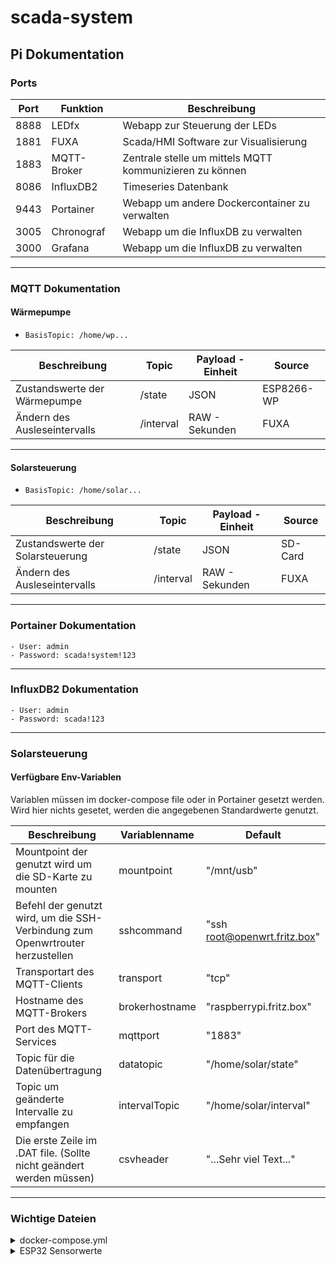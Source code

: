 # scada-system

## Pi Dokumentation

### Ports

| Port | Funktion    | Beschreibung                                            |
| ---- | ----------- | ------------------------------------------------------- |
| 8888 | LEDfx       | Webapp zur Steuerung der LEDs                           |
| 1881 | FUXA        | Scada/HMI Software zur Visualisierung                   |
| 1883 | MQTT-Broker | Zentrale stelle um mittels MQTT kommunizieren zu können |
| 8086 | InfluxDB2   | Timeseries Datenbank                                    |
| 9443 | Portainer   | Webapp um andere Dockercontainer zu verwalten           |
| 3005 | Chronograf  | Webapp um die InfluxDB zu verwalten                     |
| 3000 | Grafana     | Webapp um die InfluxDB zu verwalten                     |

---

### MQTT Dokumentation

#### Wärmepumpe

- `BasisTopic: /home/wp...`

| Beschreibung                 | Topic     | Payload - Einheit | Source     |
| ---------------------------- | --------- | ----------------- | ---------- |
| Zustandswerte der Wärmepumpe | /state    | JSON              | ESP8266-WP |
| Ändern des Ausleseintervalls | /interval | RAW - Sekunden    | FUXA       |

---

#### Solarsteuerung

- `BasisTopic: /home/solar...`

| Beschreibung                     | Topic     | Payload - Einheit | Source  |
| -------------------------------- | --------- | ----------------- | ------- |
| Zustandswerte der Solarsteuerung | /state    | JSON              | SD-Card |
| Ändern des Ausleseintervalls     | /interval | RAW - Sekunden    | FUXA    |

---

### Portainer Dokumentation

```
- User: admin
- Password: scada!system!123
```

---

### InfluxDB2 Dokumentation

```
- User: admin
- Password: scada!123
```

---

### Solarsteuerung

#### Verfügbare Env-Variablen

Variablen müssen im docker-compose file oder in Portainer gesetzt werden. Wird hier nichts gesetet, werden die angegebenen Standardwerte genutzt.

| Beschreibung                                                                  | Variablenname  | Default                      |
| ----------------------------------------------------------------------------- | -------------- | ---------------------------- |
| Mountpoint der genutzt wird um die SD-Karte zu mounten                        | mountpoint     | "/mnt/usb"                   |
| Befehl der genutzt wird, um die SSH-Verbindung zum Openwrtrouter herzustellen | sshcommand     | "ssh root@openwrt.fritz.box" |
| Transportart des MQTT-Clients                                                 | transport      | "tcp"                        |
| Hostname des MQTT-Brokers                                                     | brokerhostname | "raspberrypi.fritz.box"      |
| Port des MQTT-Services                                                        | mqttport       | "1883"                       |
| Topic für die Datenübertragung                                                | datatopic      | "/home/solar/state"          |
| Topic um geänderte Intervalle zu empfangen                                    | intervalTopic  | "/home/solar/interval"       |
| Die erste Zeile im .DAT file. (Sollte nicht geändert werden müssen)           | csvheader      | "...Sehr viel Text..."       |

---

### Wichtige Dateien

[comment]: <> (// @formatter:off)

<details>
<summary>docker-compose.yml</summary>

```yaml
version: "3"

services:
  fuxa:
    image: frangoteam/fuxa:latest
    container_name: fuxa
    ports:
      - 1881:1881
    restart: unless-stopped
    volumes:
      - ./folders/fuxa/appdata:/usr/src/app/FUXA/server/_appdata:rw
      - ./folders/fuxa/db:/usr/src/app/FUXA/server/_db:rw
      - ./folders/fuxa/logs:/usr/src/app/FUXA/server/_logs:rw
      - ./folders/fuxa/images:/usr/src/app/FUXA/server/_images:rw

  mosquitto:
    image: eclipse-mosquitto:latest
    container_name: mosquitto
    volumes:
      - ./folders/mosquitto/config:/mosquitto/config:rw
      - ./folders/mosquitto/data:/mosquitto/data:rw
      - ./folders/mosquitto/log:/mosquitto/log:rw

    ports:
      - 1883:1883
      - 9001:9001
    restart: always
  influxdb:
    image: influxdb:latest
    container_name: influxdb2
    volumes:
      - ./folders/influxdb/data:/var/lib/influxdb2:rw
    env_file: config.env
    ports:
      - 8086:8086
    restart: unless-stopped

  telegraf:
    image: telegraf:latest
    container_name: telegraf
    #    links:
    #      - influxdb
    volumes:
      #  Map Telegraf configuration file
      - ./folders/influxdb/telegraf.conf:/etc/telegraf/telegraf.conf:ro
      #  Map /tmp to permanent storage  (this includes /tmp/metrics.out)
      - ./folders/influxdb:/tmp:rw
    restart: unless-stopped
    depends_on:
      - influxdb
    links:
      - influxdb
  wireguard:
    image: lscr.io/linuxserver/wireguard:latest
    container_name: wireguard
    cap_add:
      - NET_ADMIN
      - SYS_MODULE
    environment:
      - PUID=1000
      - PGID=1000
      - TZ=Europe/London
      - SERVERURL=wireguard.domain.com #optional
      - SERVERPORT=51820 #optional
      - PEERS=1 #optional
      - PEERDNS=auto #optional
      - INTERNAL_SUBNET=10.13.13.0 #optional
      - ALLOWEDIPS=0.0.0.0/0 #optional
      - LOG_CONFS=true #optional
    volumes:
      - /path/to/appdata/config:/config
      - /lib/modules:/lib/modules
    ports:
      - 51820:51820/udp
    sysctls:
      - net.ipv4.conf.all.src_valid_mark=1
    restart: unless-stopped
```

</details>

<details>
    <summary>ESP32 Sensorwerte</summary>

```python

sensornames = [
    (b'Einschaltdauer', 'str'),
    (b'T-Vorlauf', 'float'),
    (b'T-Heissgas', 'float'),
    (b'T-Aussen', 'float'),
    (b'T-Raum', 'float'),
    (b'T-Puffer', 'float'),
    (b'T-Boiler', 'float'),
    (b'T-Sauggas', 'float'),
    (b'T-WP2', 'float'),
    (b'T-Abtauung', 'float'),
    (b'T-Mischer', 'float'),
    (b'T-Raumsoll', 'float'),
    (b'T-Ruecklauf', 'float'),
    (b'Durchfluss', 'float'),
    (b'Pt1000 EVI', 'float'),
    (b'Steps EVI', 'float'),
    (b'Ueberhitz', 'float'),
    (b'Steps EEV', 'float'),
    (b'T-Verdampf', 'float'),
    (b'P-Sauggas', 'float'),
    (b'Solldrehz', 'float'),
    (b'MischPos', 'float'),
    (b'Mischer1', 'str')
]

```

</details>

[comment]: <> (// @formatter:on)
